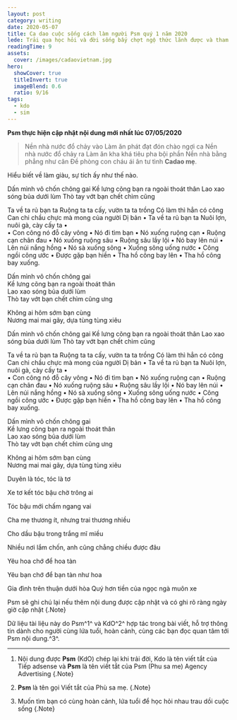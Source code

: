 ```yaml
---
layout: post
category: writing
date: 2020-05-07
title: Ca dao cuộc sống cách làm người Psm quý 1 năm 2020
lede: Trải qua học hỏi và đời sống bấy chợt ngộ thức lãnh được và tham chiếu cadao để thấu hiểu việc mình làm
readingTime: 9
assets:
  cover: /images/cadaovietnam.jpg
hero:
  showCover: true
  titleInvert: true
  imageBlend: 0.6
  ratio: 9/16
tags:
  - kdo
  - sim
---
```

**Psm thực hiện cập nhật nội dung mới nhất lúc 07/05/2020**

> Nền nhà nước đổ chảy vào
> Làm ăn phát đạt đón chào ngợi ca
> Nền nhà nước đổ chảy ra
> Làm ăn kha khá tiêu pha bội phần
> Nền nhà bằng phẳng như cân
> Đề phòng con cháu ái ân tư tình
> **Cadao mẹ**.

Hiểu biết về làm giàu, sự tích ấy như thế nào.

<Media ratio="844/1500" image="/images/cadaovietnam.jpg"/>

Dấn mình vô chốn chông gai
Kề lưng cõng bạn ra ngoài thoát thân
Lao xao sóng bủa dưới lùm
Thò tay vớt bạn chết chìm cũng 

Ta về ta rủ bạn ta
Ruộng ta ta cấy, vườn ta ta trồng
Có làm thì hẳn có công
Can chi chầu chực mà mong của người
Dị bản
	•			Ta về ta rủ bạn ta Nuôi lợn, nuôi gà, cày cấy ta
	•	
	•	Con công nó đỗ cây vông
	•	Nó đi tìm bạn
	•	Nó xuống ruộng cạn
	•	Ruộng cạn chân đau
	•	Nó xuống ruộng sâu
	•	Ruộng sâu lầy lội
	•	Nó bay lên núi
	•	Lên núi nắng hồng
	•	Nó sà xuống sông
	•	Xuống sông uống nước
	•	Công ngồi công ước
	•	Được gặp bạn hiền
	•	Tha hồ công bay lên
	•	Tha hồ công bay xuống.


Dấn mình vô chốn chông gai	
Kề lưng cõng bạn ra ngoài thoát thân	
Lao xao sóng bủa dưới lùm	
Thò tay vớt bạn chết chìm cũng ưng	

Không ai hôm sớm bạn cùng	
Nương mai mai gãy, dựa tùng tùng xiêu	

Dấn mình vô chốn chông gai
Kề lưng cõng bạn ra ngoài thoát thân
Lao xao sóng bủa dưới lùm
Thò tay vớt bạn chết chìm cũng 

Ta về ta rủ bạn ta
Ruộng ta ta cấy, vườn ta ta trồng
Có làm thì hẳn có công
Can chi chầu chực mà mong của người
Dị bản
	•			Ta về ta rủ bạn ta Nuôi lợn, nuôi gà, cày cấy ta
	•	
	•	Con công nó đỗ cây vông
	•	Nó đi tìm bạn
	•	Nó xuống ruộng cạn
	•	Ruộng cạn chân đau
	•	Nó xuống ruộng sâu
	•	Ruộng sâu lầy lội
	•	Nó bay lên núi
	•	Lên núi nắng hồng
	•	Nó sà xuống sông
	•	Xuống sông uống nước
	•	Công ngồi công ước
	•	Được gặp bạn hiền
	•	Tha hồ công bay lên
	•	Tha hồ công bay xuống.


Dấn mình vô chốn chông gai	
Kề lưng cõng bạn ra ngoài thoát thân	
Lao xao sóng bủa dưới lùm	
Thò tay vớt bạn chết chìm cũng ưng	

Không ai hôm sớm bạn cùng	
Nương mai mai gãy, dựa tùng tùng xiêu	

Duyên là tóc, tóc là tơ

Xe tơ kết tóc bậu chờ trông ai

Tóc bậu mới chấm ngang vai

Cha mẹ thương ít, nhưng trai thương nhiều

Cho dầu bậu trong trắng mĩ miều

Nhiều nơi lắm chốn, anh cũng chẳng chiều được đâu

Yêu hoa chớ để hoa tàn

Yêu bạn chớ để bạn tàn như hoa

Gia đình trên thuận dưới hòa
Quý hơn tiền của ngọc ngà muôn xe


Psm sẽ ghi chú lại nếu thêm nội dung được cập nhật và có ghi rõ ràng ngày giờ cập nhật {.Note}

Dữ liệu tài liệu này do Psm^1^ và KdO^2^ hợp tác trong bài viết, hỗ trợ thông tin dành cho người cùng lứa tuổi, hoàn cảnh, cùng các bạn đọc quan tâm tới Psm nội dung.^3^.

---

1. Nội dung được **Psm** (KdO) chép lại khi trải đời, Kdo là tên viết tắt của Tiếp adsense và **Psm** là tên viết tắt của Psm (Phu sa me) Agency Advertising {.Note}

2. **Psm** là tên gọi Viết tắt của Phù sa mẹ. {.Note}

3. Muốn tìm bạn có cùng hoàn cảnh, lứa tuổi để học hỏi nhau trau dồi cuộc sống {.Note}

<script>
import Media from "../../src/components/Media";

export default {
  components: { Media }
}
</script>
